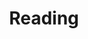 ---
title: "Reading"
description: read book
image: cover.png
style:
    background: "#2a9d8f"
    color: "#fff"
---